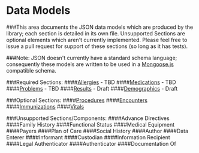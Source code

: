 # Data Models
###This area documents the JSON data models which are produced by the library; each section is detailed in its own file.  Unsupported Sections are optional elements which aren't currently implemented.  Please feel free to issue a pull request for support of these sections (so long as it has tests).

###Note:  JSON doesn't currently have a standard schema language; consequently these models are written to be used in a [Mongoose.js]("http://www.mongoosejs.com") compatible schema.

###Required Sections:
####[Allergies]("sections/allergies.md") - TBD
####[Medications]("sections/medications.md") - TBD
####[Problems]("sections/problems.md") - TBD
####[Results]("sections/results.md") - Draft
####[Demographics]("sections/demographics.md") - Draft

###Optional Sections:
####[Procedures]("sections/procedures.md")
####[Encounters]("sections/encounters.md")
####[Immunizations]("sections/immunizations.md")
####[Vitals]("sections/vitals.md")

###Unsupported Sections/Components:
####Advance Directives
####Family History
####Functional Status
####Medical Equipment
####Payers
####Plan of Care
####Social History
####Author
####Data Enterer
####Informant
####Custodian
####Information Recipient
####Legal Authenticator
####Authenticator
####Documentation Of